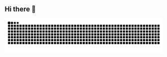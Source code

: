 ## Hi there 👋

<!--
**mo-elgazar74/mo-elgazar74** is a ✨ _special_ ✨ repository because its `README.md` (this file) appears on your GitHub profile.

Here are some ideas to get you started:

- 🔭 I’m currently working on ...
- 🌱 I’m currently learning ...
- 👯 I’m looking to collaborate on ...
- 🤔 I’m looking for help with ...
- 💬 Ask me about ...
- 📫 How to reach me: ...
- 😄 Pronouns: ...
- ⚡ Fun fact: ...
-->

<picture>
  <source media="(prefers-color-scheme: dark)" srcset="https://raw.githubusercontent.com/mo-elgazar74/mo-elgazar74/output/snake-dark.svg" />
  <source media="(prefers-color-scheme: light)" srcset="https://raw.githubusercontent.com/mo-elgazar74/mo-elgazar74/output/snake.svg" />
  <img alt="GitHub Contribution Snake" src="https://raw.githubusercontent.com/mo-elgazar74/mo-elgazar74/output/snake.svg" />
</picture>
